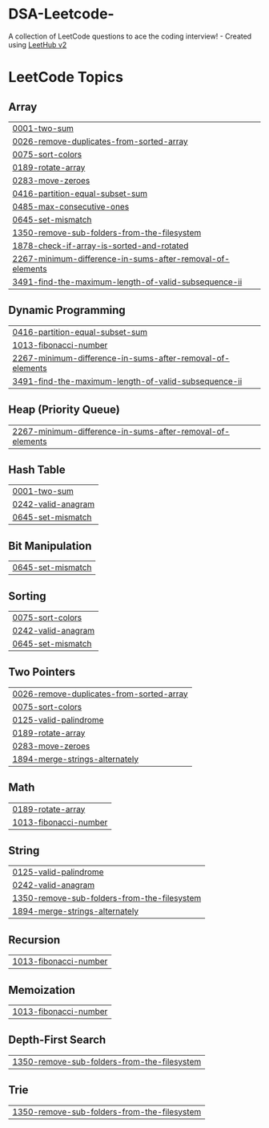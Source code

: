 # DSA-Leetcode-
A collection of LeetCode questions to ace the coding interview! - Created using [LeetHub v2](https://github.com/arunbhardwaj/LeetHub-2.0)

<!---LeetCode Topics Start-->
# LeetCode Topics
## Array
|  |
| ------- |
| [0001-two-sum](https://github.com/Praveen-koujalagi/DSA-Leetcode-/tree/master/0001-two-sum) |
| [0026-remove-duplicates-from-sorted-array](https://github.com/Praveen-koujalagi/DSA-Leetcode-/tree/master/0026-remove-duplicates-from-sorted-array) |
| [0075-sort-colors](https://github.com/Praveen-koujalagi/DSA-Leetcode-/tree/master/0075-sort-colors) |
| [0189-rotate-array](https://github.com/Praveen-koujalagi/DSA-Leetcode-/tree/master/0189-rotate-array) |
| [0283-move-zeroes](https://github.com/Praveen-koujalagi/DSA-Leetcode-/tree/master/0283-move-zeroes) |
| [0416-partition-equal-subset-sum](https://github.com/Praveen-koujalagi/DSA-Leetcode-/tree/master/0416-partition-equal-subset-sum) |
| [0485-max-consecutive-ones](https://github.com/Praveen-koujalagi/DSA-Leetcode-/tree/master/0485-max-consecutive-ones) |
| [0645-set-mismatch](https://github.com/Praveen-koujalagi/DSA-Leetcode-/tree/master/0645-set-mismatch) |
| [1350-remove-sub-folders-from-the-filesystem](https://github.com/Praveen-koujalagi/DSA-Leetcode-/tree/master/1350-remove-sub-folders-from-the-filesystem) |
| [1878-check-if-array-is-sorted-and-rotated](https://github.com/Praveen-koujalagi/DSA-Leetcode-/tree/master/1878-check-if-array-is-sorted-and-rotated) |
| [2267-minimum-difference-in-sums-after-removal-of-elements](https://github.com/Praveen-koujalagi/DSA-Leetcode-/tree/master/2267-minimum-difference-in-sums-after-removal-of-elements) |
| [3491-find-the-maximum-length-of-valid-subsequence-ii](https://github.com/Praveen-koujalagi/DSA-Leetcode-/tree/master/3491-find-the-maximum-length-of-valid-subsequence-ii) |
## Dynamic Programming
|  |
| ------- |
| [0416-partition-equal-subset-sum](https://github.com/Praveen-koujalagi/DSA-Leetcode-/tree/master/0416-partition-equal-subset-sum) |
| [1013-fibonacci-number](https://github.com/Praveen-koujalagi/DSA-Leetcode-/tree/master/1013-fibonacci-number) |
| [2267-minimum-difference-in-sums-after-removal-of-elements](https://github.com/Praveen-koujalagi/DSA-Leetcode-/tree/master/2267-minimum-difference-in-sums-after-removal-of-elements) |
| [3491-find-the-maximum-length-of-valid-subsequence-ii](https://github.com/Praveen-koujalagi/DSA-Leetcode-/tree/master/3491-find-the-maximum-length-of-valid-subsequence-ii) |
## Heap (Priority Queue)
|  |
| ------- |
| [2267-minimum-difference-in-sums-after-removal-of-elements](https://github.com/Praveen-koujalagi/DSA-Leetcode-/tree/master/2267-minimum-difference-in-sums-after-removal-of-elements) |
## Hash Table
|  |
| ------- |
| [0001-two-sum](https://github.com/Praveen-koujalagi/DSA-Leetcode-/tree/master/0001-two-sum) |
| [0242-valid-anagram](https://github.com/Praveen-koujalagi/DSA-Leetcode-/tree/master/0242-valid-anagram) |
| [0645-set-mismatch](https://github.com/Praveen-koujalagi/DSA-Leetcode-/tree/master/0645-set-mismatch) |
## Bit Manipulation
|  |
| ------- |
| [0645-set-mismatch](https://github.com/Praveen-koujalagi/DSA-Leetcode-/tree/master/0645-set-mismatch) |
## Sorting
|  |
| ------- |
| [0075-sort-colors](https://github.com/Praveen-koujalagi/DSA-Leetcode-/tree/master/0075-sort-colors) |
| [0242-valid-anagram](https://github.com/Praveen-koujalagi/DSA-Leetcode-/tree/master/0242-valid-anagram) |
| [0645-set-mismatch](https://github.com/Praveen-koujalagi/DSA-Leetcode-/tree/master/0645-set-mismatch) |
## Two Pointers
|  |
| ------- |
| [0026-remove-duplicates-from-sorted-array](https://github.com/Praveen-koujalagi/DSA-Leetcode-/tree/master/0026-remove-duplicates-from-sorted-array) |
| [0075-sort-colors](https://github.com/Praveen-koujalagi/DSA-Leetcode-/tree/master/0075-sort-colors) |
| [0125-valid-palindrome](https://github.com/Praveen-koujalagi/DSA-Leetcode-/tree/master/0125-valid-palindrome) |
| [0189-rotate-array](https://github.com/Praveen-koujalagi/DSA-Leetcode-/tree/master/0189-rotate-array) |
| [0283-move-zeroes](https://github.com/Praveen-koujalagi/DSA-Leetcode-/tree/master/0283-move-zeroes) |
| [1894-merge-strings-alternately](https://github.com/Praveen-koujalagi/DSA-Leetcode-/tree/master/1894-merge-strings-alternately) |
## Math
|  |
| ------- |
| [0189-rotate-array](https://github.com/Praveen-koujalagi/DSA-Leetcode-/tree/master/0189-rotate-array) |
| [1013-fibonacci-number](https://github.com/Praveen-koujalagi/DSA-Leetcode-/tree/master/1013-fibonacci-number) |
## String
|  |
| ------- |
| [0125-valid-palindrome](https://github.com/Praveen-koujalagi/DSA-Leetcode-/tree/master/0125-valid-palindrome) |
| [0242-valid-anagram](https://github.com/Praveen-koujalagi/DSA-Leetcode-/tree/master/0242-valid-anagram) |
| [1350-remove-sub-folders-from-the-filesystem](https://github.com/Praveen-koujalagi/DSA-Leetcode-/tree/master/1350-remove-sub-folders-from-the-filesystem) |
| [1894-merge-strings-alternately](https://github.com/Praveen-koujalagi/DSA-Leetcode-/tree/master/1894-merge-strings-alternately) |
## Recursion
|  |
| ------- |
| [1013-fibonacci-number](https://github.com/Praveen-koujalagi/DSA-Leetcode-/tree/master/1013-fibonacci-number) |
## Memoization
|  |
| ------- |
| [1013-fibonacci-number](https://github.com/Praveen-koujalagi/DSA-Leetcode-/tree/master/1013-fibonacci-number) |
## Depth-First Search
|  |
| ------- |
| [1350-remove-sub-folders-from-the-filesystem](https://github.com/Praveen-koujalagi/DSA-Leetcode-/tree/master/1350-remove-sub-folders-from-the-filesystem) |
## Trie
|  |
| ------- |
| [1350-remove-sub-folders-from-the-filesystem](https://github.com/Praveen-koujalagi/DSA-Leetcode-/tree/master/1350-remove-sub-folders-from-the-filesystem) |
<!---LeetCode Topics End-->